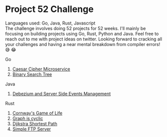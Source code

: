 #   Project 52 Challenge
Languages used: Go, Java, Rust, Javascript<br>
The challenge involves doing 52 projects for 52 weeks. I'll mainly be focusing on building projects using Go, Rust, Python and Java.
Feel free to reach out to me with project ideas on twitter. Looking forward to cracking all your challenges and having a near mental breakdown 
from compiler errors!😅 😂

Go
1. [Caesar Cipher Microservice](https://github.com/Zeddling/caesar_cipher_microservice)
2. [Binary Search Tree](https://github.com/Zeddling/binary_search_tree)

Java
1. [Debezium and Server Side Events Management](https://github.com/Zeddling/debezium_listener)

Rust
1. [Cornway's Game of Life](https://github.com/Zeddling/wasm-game-of-life)
2. [Graph is cyclic](https://github.com/Zeddling/graphs)
3. [Djikstra Shortest Path](https://github.com/Zeddling/djikstra)
4. [Simple FTP Server](https://github.com/Zeddling/rust_ftp)
